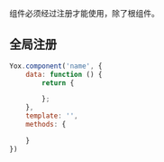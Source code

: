 组件必须经过注册才能使用，除了根组件。

## 全局注册

```javascript
Yox.component('name', {
    data: function () {
        return {

        };
    },
    template: '',
    methods: {

    }
})
```

